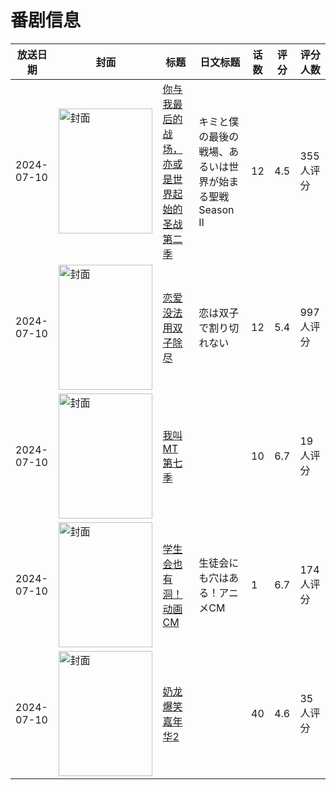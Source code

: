 # 番剧信息

|放送日期|封面|标题|日文标题|话数|评分|评分人数|
|---|---|---|---|---|---|---|
|2024-07-10|<img src="//lain.bgm.tv/pic/cover/c/e5/fc/351349_Z8mpG.jpg" alt="封面" style="width:150px;height:200px;object-fit:cover;">|[你与我最后的战场，亦或是世界起始的圣战 第二季](https://bangumi.tv/subject/351349)|キミと僕の最後の戦場、あるいは世界が始まる聖戦 Season II|12|4.5|355人评分|
|2024-07-10|<img src="//lain.bgm.tv/pic/cover/c/88/cd/445722_8A9Gy.jpg" alt="封面" style="width:150px;height:200px;object-fit:cover;">|[恋爱没法用双子除尽](https://bangumi.tv/subject/445722)|恋は双子で割り切れない|12|5.4|997人评分|
|2024-07-10|<img src="//lain.bgm.tv/pic/cover/c/ac/d6/497030_h992P.jpg" alt="封面" style="width:150px;height:200px;object-fit:cover;">|[我叫MT 第七季](https://bangumi.tv/subject/497030)||10|6.7|19人评分|
|2024-07-10|<img src="//lain.bgm.tv/pic/cover/c/7e/79/502809_jH0mM.jpg" alt="封面" style="width:150px;height:200px;object-fit:cover;">|[学生会也有洞！动画CM](https://bangumi.tv/subject/502809)|生徒会にも穴はある！アニメCM|1|6.7|174人评分|
|2024-07-10|<img src="//lain.bgm.tv/pic/cover/c/1d/9e/503185_99I1t.jpg" alt="封面" style="width:150px;height:200px;object-fit:cover;">|[奶龙爆笑嘉年华2](https://bangumi.tv/subject/503185)||40|4.6|35人评分|

